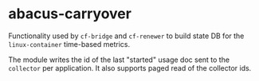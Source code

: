 abacus-carryover
===
Functionality used by `cf-bridge` and `cf-renewer` to build state DB for the `linux-container` time-based metrics. 
 
The module writes the id of the last "started" usage doc sent to the `collector` per application. It also supports paged read of the collector ids.    

